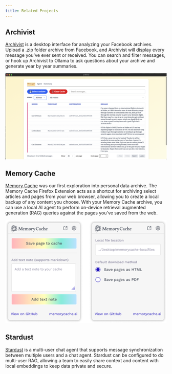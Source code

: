 ```yaml
---
title: Related Projects
---
```


## Archivist
[Archivist](https://github.com/misslivirose/archivist) is a desktop interface for analyzing your Facebook archives. Upload a .zip folder archive from Facebook, and Archivist will display every message you've ever sent or received. You can search and filter messages, or hook up Archivist to Ollama to ask questions about your archive and generate year by year summaries.

![a screenshot of the Archivist UI](img/archivist.png)

## Memory Cache
[Memory Cache](https://memorycache.ai) was our first exploration into personal data archive. The Memory Cache Firefox Extension acts as a shortcut for archiving select articles and pages from your web browser, allowing you to create a local backup of any content you choose. With your Memory Cache archive, you can use a local AI agent to perform on-device retrieval augmented generation (RAG) queries against the pages you've saved from the web.

![a screenshot of the Memory Cache browser extension](img/memory_cache.png)

## Stardust
[Stardust](https://github.com/misslivirose/stardust) is a multi-user chat agent that supports message synchronization between multiple users and a chat agent. Stardust can be configured to do multi-user RAG, allowing a team to easily share context and content with local embeddings to keep data private and secure.
